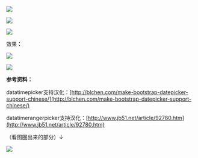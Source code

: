 ![](https://hb-v4-attachment-img.huoban.com/attachment/10358646/0@1000w_3000h_1l?response-content-disposition=inline%3B%20filename%3DClipboard%20Image.png%3B%20filename%2A%3Dutf-8%27%27Clipboard%2520Image.png&OSSAccessKeyId=eN8I7iifvN18lJgz&Expires=1491822000&Signature=ycLxmtzPYsIkUisFwDUnpBvShoc%3D)

![](https://hb-v4-attachment-img.huoban.com/attachment/10358659/0@1000w_3000h_1l?response-content-disposition=inline%3B%20filename%3DClipboard%20Image.png%3B%20filename%2A%3Dutf-8%27%27Clipboard%2520Image.png&OSSAccessKeyId=eN8I7iifvN18lJgz&Expires=1491822000&Signature=KC%2FMCxlAtD1Ynw4yok2wIn2zxeA%3D)

![](https://hb-v4-attachment-img.huoban.com/attachment/10358661/0@1000w_3000h_1l?response-content-disposition=inline%3B%20filename%3DClipboard%20Image.png%3B%20filename%2A%3Dutf-8%27%27Clipboard%2520Image.png&OSSAccessKeyId=eN8I7iifvN18lJgz&Expires=1491822000&Signature=k26FDvI5n4Bo5hdL5IbiFlQuonU%3D)

效果：

![](https://hb-v4-attachment-img.huoban.com/attachment/10358664/0@1000w_3000h_1l?response-content-disposition=inline%3B%20filename%3DClipboard%20Image.png%3B%20filename%2A%3Dutf-8%27%27Clipboard%2520Image.png&OSSAccessKeyId=eN8I7iifvN18lJgz&Expires=1491822000&Signature=exDbDJQXySGxXE6PayGxCaaWZVw%3D)

![](https://hb-v4-attachment-img.huoban.com/attachment/10358665/0@1000w_3000h_1l?response-content-disposition=inline%3B%20filename%3DClipboard%20Image.png%3B%20filename%2A%3Dutf-8%27%27Clipboard%2520Image.png&OSSAccessKeyId=eN8I7iifvN18lJgz&Expires=1491822000&Signature=gNeDSyVGgMZ1t3W3L1Hw2D%2FVL1Y%3D)

**参考资料：**

datatimepicker支持汉化：[http://blchen.com/make-bootstrap-datepicker-support-chinese/](http://blchen.com/make-bootstrap-datepicker-support-chinese/)

datatimerangerpicker支持汉化：[http://www.jb51.net/article/92780.htm](http://www.jb51.net/article/92780.htm)

（看图圈出来的部分）↓

![](https://hb-v4-attachment-img.huoban.com/attachment/10361863/0@1000w_3000h_1l?response-content-disposition=inline%3B%20filename%3DClipboard%20Image.png%3B%20filename%2A%3Dutf-8%27%27Clipboard%2520Image.png&OSSAccessKeyId=eN8I7iifvN18lJgz&Expires=1491822000&Signature=rYsvpOaPg97d4u2XzBVU0jmgXHc%3D)